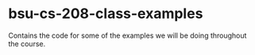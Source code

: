 # bsu-cs-208-class-examples
Contains the code for some of the examples we will be doing throughout the course.